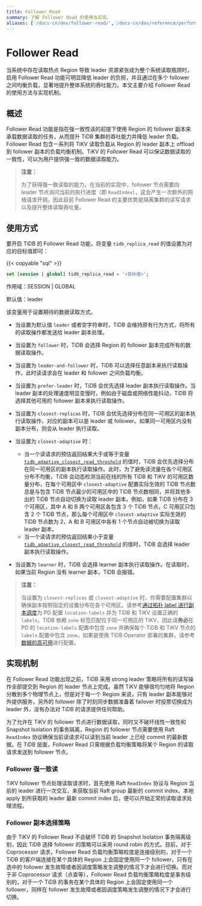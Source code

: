 ```yaml
---
title: Follower Read
summary: 了解 Follower Read 的使用与实现。
aliases: ['/docs-cn/dev/follower-read/','/docs-cn/dev/reference/performance/follower-read/']
---
```


# Follower Read

当系统中存在读取热点 Region 导致 leader 资源紧张成为整个系统读取瓶颈时，启用 Follower Read 功能可明显降低 leader 的负担，并且通过在多个 follower 之间均衡负载，显著地提升整体系统的吞吐能力。本文主要介绍 Follower Read 的使用方法与实现机制。

## 概述

Follower Read 功能是指在强一致性读的前提下使用 Region 的 follower 副本来承载数据读取的任务，从而提升 TiDB 集群的吞吐能力并降低 leader 负载。Follower Read 包含一系列将 TiKV 读取负载从 Region 的 leader 副本上 offload 到 follower 副本的负载均衡机制。TiKV 的 Follower Read 可以保证数据读取的一致性，可以为用户提供强一致的数据读取能力。

> **注意：**
>
> 为了获得强一致读取的能力，在当前的实现中，follower 节点需要向 leader 节点询问当前的执行进度（即 `ReadIndex`），这会产生一次额外的网络请求开销，因此目前 Follower Read 的主要优势是隔离集群的读写请求以及提升整体读取吞吐量。

## 使用方式

要开启 TiDB 的 Follower Read 功能，将变量 `tidb_replica_read` 的值设置为对应的目标值即可：

{{< copyable "sql" >}}

```sql
set [session | global] tidb_replica_read = '<目标值>';
```

作用域：SESSION | GLOBAL

默认值：leader

该变量用于设置期待的数据读取方式。

- 当设置为默认值 `leader` 或者空字符串时，TiDB 会维持原有行为方式，将所有的读取操作都发送给 leader 副本处理。
- 当设置为 `follower` 时，TiDB 会选择 Region 的 follower 副本完成所有的数据读取操作。
- 当设置为 `leader-and-follower` 时，TiDB 可以选择任意副本来执行读取操作，此时读请求会在 leader 和 follower 之间负载均衡。
- 当设置为 `prefer-leader` 时，TiDB 会优先选择 leader 副本执行读取操作。当 leader 副本的处理速度明显变慢时，例如由于磁盘或网络性能抖动，TiDB 将选择其他可用的 follower 副本来执行读取操作。
- 当设置为 `closest-replicas` 时，TiDB 会优先选择分布在同一可用区的副本执行读取操作，对应的副本可以是 leader 或 follower。如果同一可用区内没有副本分布，则会从 leader 执行读取。
- 当设置为 `closest-adaptive` 时：

    - 当一个读请求的预估返回结果大于或等于变量 [`tidb_adaptive_closest_read_threshold`](/system-variables.md#tidb_adaptive_closest_read_threshold-从-v630-版本开始引入) 的值时，TiDB 会优先选择分布在同一可用区的副本执行读取操作。此时，为了避免读流量在各个可用区分布不均衡，TiDB 会动态检测当前在线的所有 TiDB 和 TiKV 的可用区数量分布，在每个可用区中 `closest-adaptive` 配置实际生效的 TiDB 节点数总是与包含 TiDB 节点最少的可用区中的 TiDB 节点数相同，并将其他多出的 TiDB 节点自动切换为读取 leader 副本。例如，如果 TiDB 分布在 3 个可用区，其中 A 和 B 两个可用区各包含 3 个 TiDB 节点，C 可用区只包含 2 个 TiDB 节点，那么每个可用区中 `closest-adaptive` 实际生效的 TiDB 节点数为 2，A 和 B 可用区中各有 1 个节点自动被切换为读取 leader 副本。
    - 当一个读请求的预估返回结果小于变量 [`tidb_adaptive_closest_read_threshold`](/system-variables.md#tidb_adaptive_closest_read_threshold-从-v630-版本开始引入) 的值时，TiDB 会选择 leader 副本执行读取操作。

- 当设置为 `learner` 时，TiDB 会选择 learner 副本执行读取操作。在读取时，如果当前 Region 没有 learner 副本，TiDB 会报错。

> **注意：**
>
> 当设置为 `closest-replicas` 或 `closest-adaptive` 时，你需要配置集群以确保副本按照指定的设置分布在各个可用区。请参考[通过拓扑 label 进行副本调度](/schedule-replicas-by-topology-labels.md)为 PD 配置 `location-labels` 并为 TiDB 和 TiKV 设置正确的 `labels`。TiDB 依赖 `zone` 标签匹配位于同一可用区的 TiKV，因此请**务必**在 PD 的 `location-labels` 配置中包含 `zone` 并确保每个 TiDB 和 TiKV 节点的 `labels` 配置中包含 `zone`。如果是使用 TiDB Operator 部署的集群，请参考[数据的高可用](https://docs.pingcap.com/zh/tidb-in-kubernetes/v1.4/configure-a-tidb-cluster#%E6%95%B0%E6%8D%AE%E7%9A%84%E9%AB%98%E5%8F%AF%E7%94%A8)进行配置。

## 实现机制

在 Follower Read 功能出现之前，TiDB 采用 strong leader 策略将所有的读写操作全部提交到 Region 的 leader 节点上完成。虽然 TiKV 能够很均匀地将 Region 分散到多个物理节点上，但是对于每一个 Region 来说，只有 leader 副本能够对外提供服务，另外的 follower 除了时刻同步数据准备着 failover 时投票切换成为 leader 外，没有办法对 TiDB 的请求提供任何帮助。

为了允许在 TiKV 的 follower 节点进行数据读取，同时又不破坏线性一致性和 Snapshot Isolation 的事务隔离，Region 的 follower 节点需要使用 Raft `ReadIndex` 协议确保当前读请求可以读到当前 leader 上已经 commit 的最新数据。在 TiDB 层面，Follower Read 只需根据负载均衡策略将某个 Region 的读取请求发送到 follower 节点。

### Follower 强一致读

TiKV follower 节点处理读取请求时，首先使用 Raft `ReadIndex` 协议与 Region 当前的 leader 进行一次交互，来获取当前 Raft group 最新的 commit index。本地 apply 到所获取的 leader 最新 commit index 后，便可以开始正常的读取请求处理流程。

### Follower 副本选择策略

由于 TiKV 的 Follower Read 不会破坏 TiDB 的 Snapshot Isolation 事务隔离级别，因此 TiDB 选择 follower 的策略可以采用 round robin 的方式。目前，对于 Coprocessor 请求，Follower Read 负载均衡策略粒度是连接级别的，对于一个 TiDB 的客户端连接在某个具体的 Region 上会固定使用同一个 follower，只有在选中的 follower 发生故障或者因调度策略发生调整的情况下才会进行切换。而对于非 Coprocessor 请求（点查等），Follower Read 负载均衡策略粒度是事务级别的，对于一个 TiDB 的事务在某个具体的 Region 上会固定使用同一个 follower，同样在 follower 发生故障或者因调度策略发生调整的情况下才会进行切换。
